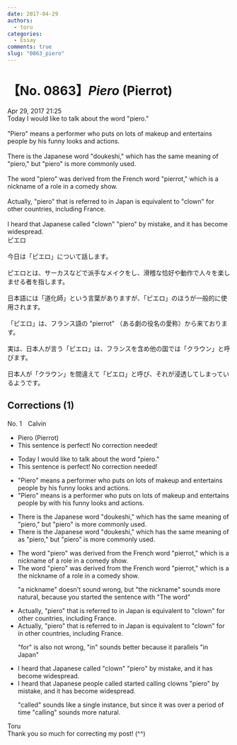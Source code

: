 ```yaml
---
date: 2017-04-29
authors:
  - toru
categories:
  - Essay
comments: true
slug: "0863_piero"
---
```


# 【No. 0863】<strong><em>Piero</strong></em> (Pierrot)
<div class="date">Apr 29, 2017 21:25</div>
<div id="post"><div id="body_show_ori">
Today I would like to talk about the word "piero."<br/><br/>"Piero" means a performer who puts on lots of makeup and entertains people by his funny looks and actions.<br/><br/>There is the Japanese word "doukeshi," which has the same meaning of "piero," but "piero" is more commonly used.<br/><br/>The word "piero" was derived from the French word "pierrot," which is a nickname of a role in a comedy show.<br/><br/>Actually, "piero" that is referred to in Japan is equivalent to "clown" for other countries, including France.<br/><br/>I heard that Japanese called "clown" "piero" by mistake, and it has become widespread.
</div></div>

<!-- more -->

<div id="post_ja"><div id="body_show_mo">
ピエロ<br/><br/>今日は「ピエロ」について話します。<br/><br/>ピエロとは、サーカスなどで派手なメイクをし、滑稽な恰好や動作で人々を楽しませる者を指します。<br/><br/>日本語には「道化師」という言葉がありますが、「ピエロ」のほうが一般的に使用されます。<br/><br/>「ピエロ」は、フランス語の "pierrot" （ある劇の役名の愛称）から来ております。<br/><br/>実は、日本人が言う「ピエロ」は、フランスを含め他の国では「クラウン」と呼びます。<br/><br/>日本人が「クラウン」を間違えて「ピエロ」と呼び、それが浸透してしまっているようです。
</div></div>

## Corrections (1)
<div id="block"><div class="first_name"> No. 1　<span class="just_name">Calvin</span></div><div id="block2">
<ul class="correction_field">
<li class="incorrect">Piero (Pierrot)</li>
<li class="corrected perfect">This sentence is perfect! No correction needed!</li>
</ul>
<ul class="correction_field">
<li class="incorrect">Today I would like to talk about the word "piero."</li>
<li class="corrected perfect">This sentence is perfect! No correction needed!</li>
</ul>
<ul class="correction_field">
<li class="incorrect">"Piero" means a performer who puts on lots of makeup and entertains people by his funny looks and actions.</li>
<li class="corrected correct">
"Piero" <span class="sline">means</span> <span class="f_blue">is</span> a performer who puts on lots of makeup and entertains people <span class="sline">by</span> <span class="f_blue">with</span> his funny looks and actions.
</li>
</ul>
<ul class="correction_field">
<li class="incorrect">There is the Japanese word "doukeshi," which has the same meaning of "piero," but "piero" is more commonly used.</li>
<li class="corrected correct">
There is the Japanese word "doukeshi," which has the same meaning <span class="sline">of</span> <span class="f_blue">as</span> "piero," but "piero" is more commonly used.
</li>
</ul>
<ul class="correction_field">
<li class="incorrect">The word "piero" was derived from the French word "pierrot," which is a nickname of a role in a comedy show.</li>
<li class="corrected correct">
The word "piero" was derived from the French word "pierrot," which is <span class="sline">a</span> <span class="f_blue">the</span> nickname of a role in a comedy show.
<p class="correction_comment">"a nickname" doesn't sound wrong, but "the nickname" sounds more natural, because you started the sentence with "The word"</p>
</li>
</ul>
<ul class="correction_field">
<li class="incorrect">Actually, "piero" that is referred to in Japan is equivalent to "clown" for other countries, including France.</li>
<li class="corrected correct">
Actually, "piero" that is referred to in Japan is equivalent to "clown" <span class="sline">for</span> <span class="f_blue">in</span> other countries, including France.
<p class="correction_comment">"for" is also not wrong, "in" sounds better because it parallels "in Japan"</p>
</li>
</ul>
<ul class="correction_field">
<li class="incorrect">I heard that Japanese called "clown" "piero" by mistake, and it has become widespread.</li>
<li class="corrected correct">
I heard that Japanese <span class="f_blue">people</span> <span class="sline">called</span> <span class="f_blue">started calling</span> <span class="f_blue">clowns</span> "piero" by mistake, and it has become widespread.
<p class="correction_comment">"called" sounds like a single instance, but since it was over a period of time "calling" sounds more natural.</p>
</li>
</ul>
</div><div class="name"><span class="just_name">Toru</span><br>
Thank you so much for correcting my post! (^^)
</div>
</div>
